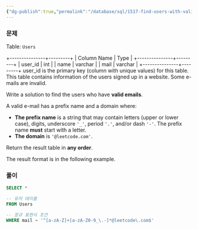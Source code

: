 ```yaml
---
{"dg-publish":true,"permalink":"/database/sql/1517-find-users-with-valid-e-mails/"}
---
```



### 문제
Table: `Users`

+---------------+---------+
| Column Name   | Type    |
+---------------+---------+
| user_id       | int     |
| name          | varchar |
| mail          | varchar |
+---------------+---------+
user_id is the primary key (column with unique values) for this table.
This table contains information of the users signed up in a website. Some e-mails are invalid.

Write a solution to find the users who have **valid emails**.

A valid e-mail has a prefix name and a domain where:

- **The prefix name** is a string that may contain letters (upper or lower case), digits, underscore `'_'`, period `'.'`, and/or dash `'-'`. The prefix name **must** start with a letter.
- **The domain** is `'@leetcode.com'`.

Return the result table in **any order**.

The result format is in the following example.

### 풀이
```sql
SELECT *

-- 유저 테이블
FROM Users

-- 정규 표현식 조건
WHERE mail ~ '^[a-zA-Z]+[a-zA-Z0-9_\.-]*@leetcode\.com$'
```
